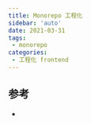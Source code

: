 ```yaml
---
title: Monorepo 工程化
sidebar: 'auto'
date: 2021-03-31
tags:
 - monorepo
categories:
 - 工程化 frontend
---
```



## 参考
* [](https://mp.weixin.qq.com/s/r5cgLE53hVjxEPauvoikPA)